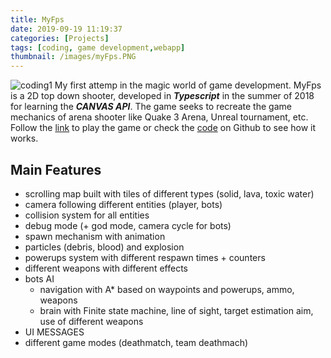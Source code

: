 ```yaml
---
title: MyFps
date: 2019-09-19 11:19:37
categories: [Projects]
tags: [coding, game development,webapp]
thumbnail: /images/myFps.PNG
---
```

![coding1](/images/myFps.PNG)
My first attemp in the magic world of game development. MyFps is a 2D top down shooter, developed in ***Typescript*** in the summer of 2018 for learning the ***CANVAS API***. The game seeks to recreate the game mechanics of arena shooter like Quake 3 Arena, Unreal tournament, etc. Follow the [link](https://lorenzocorbella74.github.io/test-canvas-game/) to play the game or check the [code](https://github.com/LorenzoCorbella74/test-canvas-game) on Github to see how it works.

## Main Features
- scrolling map built with tiles of different types (solid, lava, toxic water)
- camera following different entities (player, bots)
- collision system for all entities
- debug mode (+ god mode, camera cycle for bots)
- spawn mechanism with animation
- particles (debris, blood) and explosion
- powerups system with different respawn times + counters
- different weapons with different effects
- bots AI
    - navigation with A* based on waypoints and powerups, ammo, weapons
    - brain with Finite state machine, line of sight, target estimation aim, use of different weapons
- UI MESSAGES
- different game modes (deathmatch, team deathmach)
